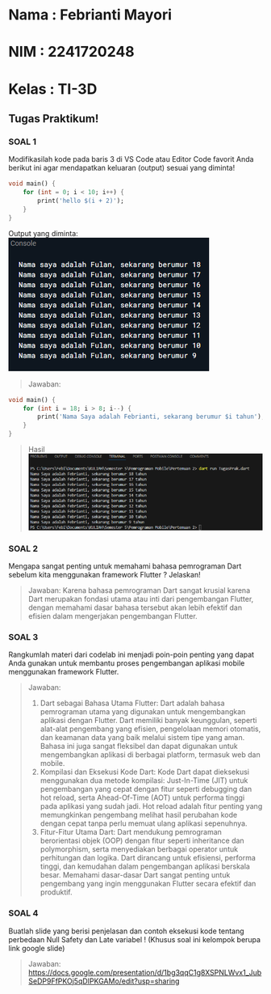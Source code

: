 # Nama : Febrianti Mayori
# NIM : 2241720248
# Kelas : TI-3D

## Tugas Praktikum!
### SOAL 1
Modifikasilah kode pada baris 3 di VS Code atau Editor Code favorit Anda berikut ini agar mendapatkan keluaran (output) sesuai yang diminta!

```dart
void main() {
    for (int = 0; i < 10; i++) {
        print('hello $(i + 2)');
    }
}
```

Output yang diminta:
![alt text](img/output_yg_diminta.png)
> Jawaban:
```dart
void main() {
    for (int i = 18; i > 8; i--) {
        print('Nama Saya adalah Febrianti, sekarang berumur $i tahun');
    }
}
```
> Hasil
![alt text](img/hasil.png)

### SOAL 2
Mengapa sangat penting untuk memahami bahasa pemrograman Dart sebelum kita menggunakan framework Flutter ? Jelaskan!
> Jawaban: Karena bahasa pemrograman Dart sangat krusial karena Dart merupakan fondasi utama atau inti dari pengembangan Flutter, dengan memahami dasar bahasa tersebut akan lebih efektif dan efisien dalam mengerjakan pengembangan Flutter.

### SOAL 3
Rangkumlah materi dari codelab ini menjadi poin-poin penting yang dapat Anda gunakan untuk membantu proses pengembangan aplikasi mobile menggunakan framework Flutter.
> Jawaban: 
> 1. Dart sebagai Bahasa Utama Flutter: Dart adalah bahasa pemrograman utama yang digunakan untuk mengembangkan aplikasi dengan Flutter. Dart memiliki banyak keunggulan, seperti alat-alat pengembang yang efisien, pengelolaan memori otomatis, dan keamanan data yang baik melalui sistem tipe yang aman. Bahasa ini juga sangat fleksibel dan dapat digunakan untuk mengembangkan aplikasi di berbagai platform, termasuk web dan mobile.
> 2. Kompilasi dan Eksekusi Kode Dart: Kode Dart dapat dieksekusi menggunakan dua metode kompilasi: Just-In-Time (JIT) untuk pengembangan yang cepat dengan fitur seperti debugging dan hot reload, serta Ahead-Of-Time (AOT) untuk performa tinggi pada aplikasi yang sudah jadi. Hot reload adalah fitur penting yang memungkinkan pengembang melihat hasil perubahan kode dengan cepat tanpa perlu memuat ulang aplikasi sepenuhnya.
> 3. Fitur-Fitur Utama Dart: Dart mendukung pemrograman berorientasi objek (OOP) dengan fitur seperti inheritance dan polymorphism, serta menyediakan berbagai operator untuk perhitungan dan logika. Dart dirancang untuk efisiensi, performa tinggi, dan kemudahan dalam pengembangan aplikasi berskala besar. Memahami dasar-dasar Dart sangat penting untuk pengembang yang ingin menggunakan Flutter secara efektif dan produktif.

### SOAL 4
Buatlah slide yang berisi penjelasan dan contoh eksekusi kode tentang perbedaan Null Safety dan Late variabel ! (Khusus soal ini kelompok berupa link google slide)
> Jawaban: https://docs.google.com/presentation/d/1bg3qqC1g8XSPNLWvx1_JubSeDP9FfPKOj5qDIPKGAMo/edit?usp=sharing